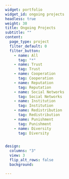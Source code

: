 ```yaml
---
widget: portfolio
widget_id: ongoing projects
headless: true
weight: 30
title: Ongoing Projects
subtitle: ""
content:
  page_type: project
  filter_default: 0
  filter_button:
    - name: All
      tag: "*"
    - name: Trust 
      tag: Trust
    - name: Cooperation
      tag: Cooperation
    - name: Reputation 
      tag: Reputation
    - name: Social Networks 
      tag: Social Networks
    - name: Institution
      tag: Institution
    - name: Redistribution
      tag: Redistribution
    - name: Punishment
      tag: Punishment
    - name: Diversity
      tag: Diversity


design:
  columns: "3"
  view: 3
  flip_alt_rows: false
  background:

---
```

